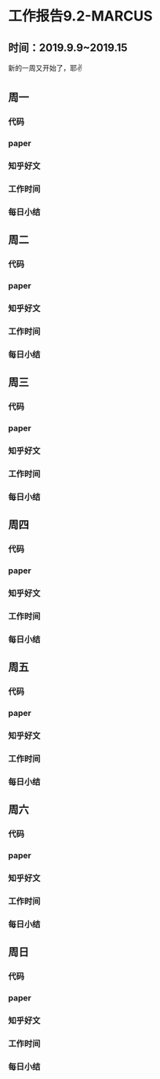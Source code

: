 # 工作报告9.2-MARCUS

## 时间：2019.9.9~2019.15

新的一周又开始了，耶✌️

## 周一

### 代码



### paper



### 知乎好文



### 工作时间



### 每日小结



## 周二

### 代码



### paper



### 知乎好文



### 工作时间



### 每日小结



## 周三

### 代码



### paper



### 知乎好文



### 工作时间



### 每日小结



## 周四

### 代码



### paper



### 知乎好文



### 工作时间



### 每日小结



## 周五

### 代码



### paper



### 知乎好文



### 工作时间



### 每日小结



## 周六

### 代码



### paper



### 知乎好文



### 工作时间



### 每日小结



## 周日

### 代码



### paper



### 知乎好文



### 工作时间



### 每日小结



